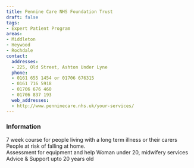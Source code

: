 ```yaml
---
title: Pennine Care NHS Foundation Trust
draft: false
tags:
- Expert Patient Program
areas:
- Middleton
- Heywood
- Rochdale
contact:
  addresses:
  - 225, Old Street, Ashton Under Lyne
  phone:
  - 0161 655 1454 or 01706 676315
  - 0161 716 5918
  - 01706 676 460
  - 01706 837 193
  web_addresses:
  - http://www.penninecare.nhs.uk/your-services/
---
```


### Information
7 week course for people living with a long term 
illness or their carers
People at risk of falling at home.  
Assessment for equipment and help
Woman under 20, midwifery services
Advice & Support upto 20 years old

